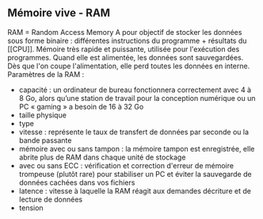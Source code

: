 
## Mémoire vive - RAM
RAM = Random Access Memory
A pour objectif de stocker les données sous forme binaire : différentes instructions du programme + résultats du [[CPU]]. Mémoire très rapide et puissante, utilisée pour l'exécution des programmes. 
Quand elle est alimentée, les données sont sauvegardées. Dès que l'on coupe l'alimentation, elle perd toutes les données en interne. 
Paramètres de la RAM : 
- capacité : un ordinateur de bureau fonctionnera correctement avec 4 à 8 Go, alors qu’une station de travail pour la conception numérique ou un PC « gaming » a besoin de 16 à 32 Go
- taille physique
- type
- vitesse : représente le taux de transfert de données par seconde ou la bande passante
- mémoire avec ou sans tampon : la mémoire tampon est enregistrée, elle abrite plus de RAM dans chaque unité de stockage
- avec ou sans ECC : vérification et correction d'erreur de mémoire trompeuse (plutôt rare) pour stabiliser un PC et éviter la sauvegarde de données cachées dans vos fichiers
- latence : vitesse à laquelle la RAM réagit aux demandes décriture et de lecture de données
- tension